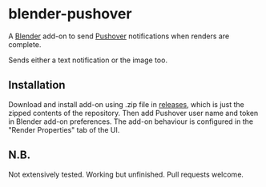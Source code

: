 # blender-pushover

A [Blender](https://www.blender.org) add-on to send [Pushover](https://pushover.net) notifications when renders are complete.

Sends either a text notification or the image too.

## Installation
Download and install add-on using .zip file in [releases](https://github.com/james-bird/blender-pushover/releases), which is just the zipped contents of the repository. Then add Pushover user name and token in Blender add-on preferences. The add-on behaviour is configured in the "Render Properties" tab of the UI.

## N.B.
Not extensively tested. Working but unfinished. Pull requests welcome.
